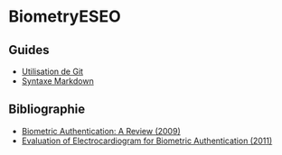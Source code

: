 # BiometryESEO

## Guides
- [Utilisation de Git](https://www.atlassian.com/fr/git/tutorials/comparing-workflows/gitflow-workflow)
- [Syntaxe Markdown](https://www.markdownguide.org/basic-syntax/)

## Bibliographie
- [Biometric Authentication: A Review (2009)](https://www.biometrie-online.net/images/stories/dossiers/generalites/International-Journal-of-u-and-e-Service-Science-and-Technology.pdf)
- [Evaluation of Electrocardiogram for Biometric Authentication (2011)](https://www.scirp.org/pdf/JIS20120100004_57389606.pdf)

